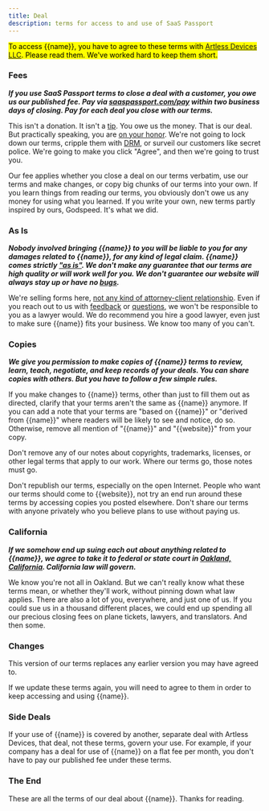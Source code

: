 ```yaml
---
title: Deal
description: terms for access to and use of SaaS Passport
---
```


<mark>To access {{name}}, you have to agree to these terms with [Artless Devices LLC](https://artlessdevices.com/). Please read them. We've worked hard to keep them short.</mark>

### Fees

***If you use SaaS Passport terms to close a deal with a customer, you owe us our published fee. Pay via [saaspassport.com/pay](https://saaspassport.com/pay) within two business days of closing.  Pay for each deal you close with our terms.***

This isn't a donation. It isn't a [tip](https://en.wikipedia.org/wiki/Gratuity). You owe us the money. That is our deal. But practically speaking, you are [on your honor](https://en.wikipedia.org/wiki/Honor_system). We're not going to lock down our terms, cripple them with [DRM](https://en.wikipedia.org/wiki/Digital_rights_management), or surveil our customers like secret police. We're going to make you click "Agree", and then we're going to trust you.

Our fee applies whether you close a deal on our terms verbatim, use our terms and make changes, or copy big chunks of our terms into your own. If you learn things from reading our terms, you obviously don't owe us any money for using what you learned. If you write your own, new terms partly inspired by ours, Godspeed. It's what we did.

### As Is

***Nobody involved bringing {{name}} to you will be liable to you for any damages related to {{name}}, for any kind of legal claim. {{name}} comes strictly ["as is"](https://en.wikipedia.org/wiki/As_is). We don't make any guarantee that our terms are high quality or will work well for you. We don't guarantee our website will always stay up or have no [bugs](https://en.wikipedia.org/wiki/Software_bug).***

We're selling forms here, [not any kind of attorney-client relationship](https://notlegaladvice.law). Even if you reach out to us with [feedback](/contribute) or [questions](/contact), we won't be responsible to you as a lawyer would. We do recommend you hire a good lawyer, even just to make sure {{name}} fits your business. We know too many of you can't.

### Copies

***We give you permission to make copies of {{name}} terms to review, learn, teach, negotiate, and keep records of your deals. You can share copies with others. But you have to follow a few simple rules.***

If you make changes to {{name}} terms, other than just to fill them out as directed, clarify that your terms aren't the same as {{name}} anymore. If you can add a note that your terms are "based on {{name}}" or "derived from {{name}}" where readers will be likely to see and notice, do so. Otherwise, remove all mention of "{{name}}" and "{{website}}" from your copy.

Don't remove any of our notes about copyrights, trademarks, licenses, or other legal terms that apply to our work. Where our terms go, those notes must go.

Don't republish our terms, especially on the open Internet. People who want our terms should come to {{website}}, not try an end run around these terms by accessing copies you posted elsewhere. Don't share our terms with anyone privately who you believe plans to use without paying us.

### California

***If we somehow end up suing each out about anything related to {{name}}, we agree to take it to federal or state court in [Oakland, California](https://en.wikipedia.org/wiki/Oakland,_California). California law will govern.***

We know you're not all in Oakland. But we can't really know what these terms mean, or whether they'll work, without pinning down what law applies. There are also a lot of you, everywhere, and just one of us. If you could sue us in a thousand different places, we could end up spending all our precious closing fees on plane tickets, lawyers, and translators. And then some.

### Changes

This version of our terms replaces any earlier version you may have agreed to.

If we update these terms again, you will need to agree to them in order to keep accessing and using {{name}}.

### Side Deals

If your use of {{name}} is covered by another, separate deal with Artless Devices, that deal, not these terms, govern your use.  For example, if your company has a deal for use of {{name}} on a flat fee per month, you don't have to pay our published fee under these terms.

### The End

These are all the terms of our deal about {{name}}.  Thanks for reading.
